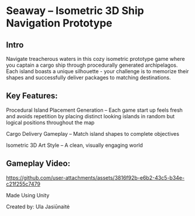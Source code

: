 # Seaway – Isometric 3D Ship Navigation Prototype

## Intro
Navigate treacherous waters in this cozy isometric prototype game where you captain a cargo ship through procedurally generated archipelagos. Each island boasts a unique silhouette - your challenge is to memorize their shapes and successfully deliver packages to matching destinations.

## Key Features:

Procedural Island Placement Generation – Each game start up feels fresh and avoids repetition by placing distinct looking islands in random but logical positions throughout the map

Cargo Delivery Gameplay – Match island shapes to complete objectives

Isometric 3D Art Style – A clean, visually engaging world

## Gameplay Video:

https://github.com/user-attachments/assets/3816f92b-e6b2-43c5-b34e-c21f255c7479

Made Using Unity

Created by: Ula Jasiūnaitė
